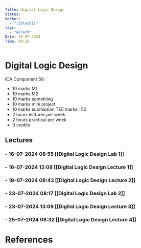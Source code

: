 ```yaml
---
Title: Digital Logic Design
Status: 
marker:
  - "[[btech]]"
tags:
  - "#BTech"
Date: 16-07-2024
Time: 08:22
---
```

# Digital Logic Design

ICA Component 50:
- 10 marks M1
- 10 marks M2
- 10 marks something
- 10 marks mini project
- 10 marks submission
TEE marks : 50
- 2 hours lectures per week
- 2 hours practical per week
- 3 credits

## Lectures

### - 16-07-2024 08:55 [[Digital Logic Design Lab 1]]
### - 16-07-2024 13:08 [[Digital Logic Design Lecture 1]]
### - 18-07-2024 08:43 [[Digital Logic Design Lecture 2]]
### - 23-07-2024 08:17 [[Digital Logic Design Lab 2]]
### - 23-07-2024 13:09 [[Digital Logic Design Lecture 3]]
### - 25-07-2024 08:32 [[Digital Logic Design Lecture 4]]
# References
